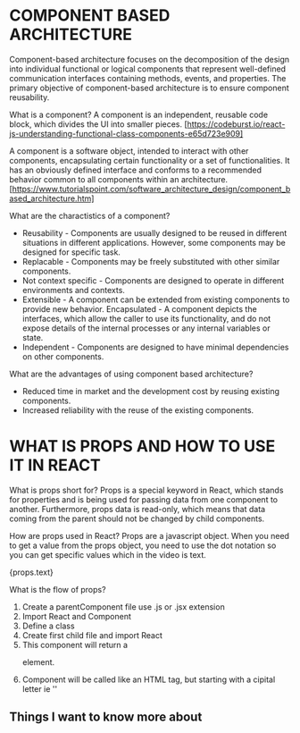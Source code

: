 

# COMPONENT BASED ARCHITECTURE

Component-based architecture focuses on the decomposition of the design into individual functional or logical components that represent well-defined communication interfaces containing methods, events, and properties.  The primary objective of component-based architecture is to ensure component reusability. 

What is a component?  A component is an independent, reusable code block, which divides the UI into smaller pieces. [https://codeburst.io/react-js-understanding-functional-class-components-e65d723e909]

A component is a software object, intended to interact with other components, encapsulating certain functionality or a set of functionalities.  It has an obviously defined interface and conforms to a recommended behavior common to all components within an architecture. [https://www.tutorialspoint.com/software_architecture_design/component_based_architecture.htm]

What are the charactistics of a component?  

* Reusability - Components are usually designed to be reused in different situations in different applications.  However, some components may be designed for specific task. 
* Replacable - Components may be freely substituted with other similar components. 
* Not context specific - Components are designed to operate in different environments and contexts. 
* Extensible - A component can be extended from existing components to provide new behavior. 
Encapsulated - A component depicts the interfaces, which allow the caller to use its functionality, and do not expose details of the internal processes or any internal variables or state. 
* Independent - Components are designed to have minimal dependencies on other components. 

What are the advantages of using component based architecture?  

* Reduced time in market and the development cost by reusing existing components.
* Increased reliability with the reuse of the existing components. 


# WHAT IS PROPS AND HOW TO USE IT IN REACT

What is props short for?  Props is a special keyword in React, which stands for properties and is being used for passing data from one component to another.  Furthermore, props data is read-only, which means that data coming from the parent should not be changed by child components. 

How are props used in React? Props are a javascript object. When you need to get a value from the props object, you need to use the dot notation so you can get specific values which in the video is text.

{props.text}

What is the flow of props?
1)  Create a parentComponent file use .js or .jsx extension
2)  Import React and Component
3)  Define a class
4)  Create first child file and import React
5)  This component will return a <p> element. 
6)  Component will be called like an HTML tag, but starting with a cipital letter ie '<FirstChild />'


## Things I want to know more about